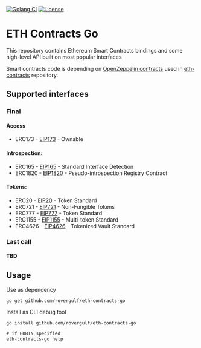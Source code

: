 [![Golang CI](https://github.com/rovergulf/eth-contracts-go/actions/workflows/checks.yml/badge.svg)](https://github.com/rovergulf/eth-contracts-go/actions/workflows/checks.yml)
[![License](https://img.shields.io/badge/License-Apache_2.0-blue.svg)](https://opensource.org/licenses/Apache-2.0)

# ETH Contracts Go

This repository contains Ethereum Smart Contracts bindings and some high-level API built on most popular interfaces

Smart contracts code is depending
on [OpenZeppelin contracts](https://github.com/OpenZeppelin/openzeppelin-contracts) used
in [eth-contracts](https://github.com/rovergulf/eth-contracts) repository.

## Supported interfaces

### Final

#### Access
- ERC173 - [EIP173](https://eips.ethereum.org/EIPS/eip-173) - Ownable

#### Introspection:
- ERC165 - [EIP165](https://eips.ethereum.org/EIPS/eip-165) - Standard Interface Detection
- ERC1820 - [EIP1820](https://eips.ethereum.org/EIPS/eip-1820) - Pseudo-introspection Registry Contract

#### Tokens:
- ERC20 - [EIP20](https://eips.ethereum.org/EIPS/eip-20) - Token Standard
- ERC721 - [EIP721](https://eips.ethereum.org/EIPS/eip-721) - Non-Fungible Tokens
- ERC777 - [EIP777](https://eips.ethereum.org/EIPS/eip-777) - Token Standard
- ERC1155 - [EIP1155](https://eips.ethereum.org/EIPS/eip-1155) - Multi-token Standard
- ERC4626 - [EIP4626](https://eips.ethereum.org/EIPS/eip-4626) - Tokenized Vault Standard

### Last call

#### TBD

## Usage

Use as dependency

```shell
go get github.com/rovergulf/eth-contracts-go
```

Install as CLI debug tool

```shell
go install github.com/rovergulf/eth-contracts-go

# if GOBIN specified
eth-contracts-go help
```
